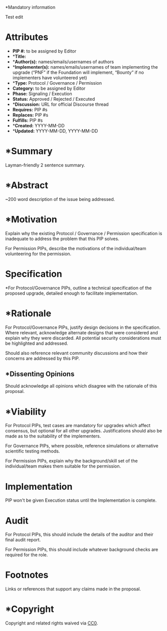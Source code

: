 *Mandatory information

Test edit

# Attributes
- **PIP #:** to be assigned by Editor
- ***Title:** 
- ***Author(s):** names/emails/usernames of authors
- ***Implementer(s):** names/emails/usernames of team implementing the upgrade (“PNF” if the Foundation will implement, “Bounty” if no implementers have volunteered yet)
- ***Type:** Protocol / Governance / Permission
- **Category:** to be assigned by Editor
- **Phase:** Signaling / Execution
- **Status:** Approved / Rejected / Executed
- ***Discussion:** URL for official Discourse thread
- **Requires:** PIP #s
- **Replaces:** PIP #s
- **Fulfills:** PIP #s
- ***Created:** YYYY-MM-DD
- ***Updated:** YYYY-MM-DD, YYYY-MM-DD


# *Summary

Layman-friendly 2 sentence summary.

# *Abstract

~200 word description of the issue being addressed.

# *Motivation

Explain why the existing Protocol / Governance / Permission specification is inadequate to address the problem that this PIP solves.

For Permission PIPs, describe the motivations of the individual/team volunteering for the permission.

# Specification

*For Protocol/Governance PIPs, outline a technical specification of the proposed upgrade, detailed enough to facilitate implementation.

# *Rationale

For Protocol/Governance PIPs, justify design decisions in the specification. Where relevant, acknowledge alternate designs that were considered and explain why they were discarded. All potential security considerations must be highlighted and addressed.

Should also reference relevant community discussions and how their concerns are addressed by this PIP.

## *Dissenting Opinions

Should acknowledge all opinions which disagree with the rationale of this proposal.

# *Viability

For Protocol PIPs, test cases are mandatory for upgrades which affect consensus, but optional for all other upgrades. Justifications should also be made as to the suitability of the implementers.

For Governance PIPs, where possible, reference simulations or alternative scientific testing methods.

For Permission PIPs, explain why the background/skill set of the individual/team makes them suitable for the permission.

# Implementation

PIP won't be given Execution status until the Implementation is complete.

# Audit

For Protocol PIPs, this should include the details of the auditor and their final audit report.

For Permission PIPs, this should include whatever background checks are required for the role.

# Footnotes

Links or references that support any claims made in the proposal.

# *Copyright

Copyright and related rights waived via [CC0](https://creativecommons.org/publicdomain/zero/1.0/).
